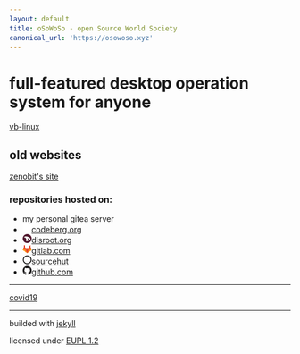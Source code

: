 ```yaml
---
layout: default
title: oSoWoSo - open Source World Society
canonical_url: 'https://osowoso.xyz'
---
```


# full-featured desktop operation system for anyone
[vb-linux](./vb-linux.md)

## old websites
[zenobit's site](https://zenobit.gitlab.io)

### repositories hosted on:
- my personal gitea server
- ![codeberg](./assets/img/codeberg.png)[codeberg.org](https://codeberg.org/oSoWoSo)
- ![disroot](./assets/img/disroot.png)[disroot.org](https://git.disroot.org/oSoWoSo)
- ![gitlab](./assets/img/gitlab.png)[gitlab.com](https://gitlab.com/osowoso)
- ![sourcehut](./assets/img/sourcehut.png)[sourcehut](https://hg.sr.ht/~osowoso)
- ![github](./assets/img/github.png)[github.com](https://github.com/oSoWoSo)

_____________________________
[covid19](./covid.md)


_____________________________
builded with [jekyll](https://jekyllrb.com/)

licensed under
[EUPL 1.2](https://joinup.ec.europa.eu/collection/eupl/eupl-text-eupl-12)
